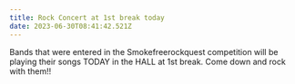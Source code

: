 ```yaml
---
title: Rock Concert at 1st break today
date: 2023-06-30T08:41:42.521Z
---
```

Bands that were entered in the Smokefreerockquest competition will be playing their songs TODAY in the HALL at 1st break. Come down and rock with them!!